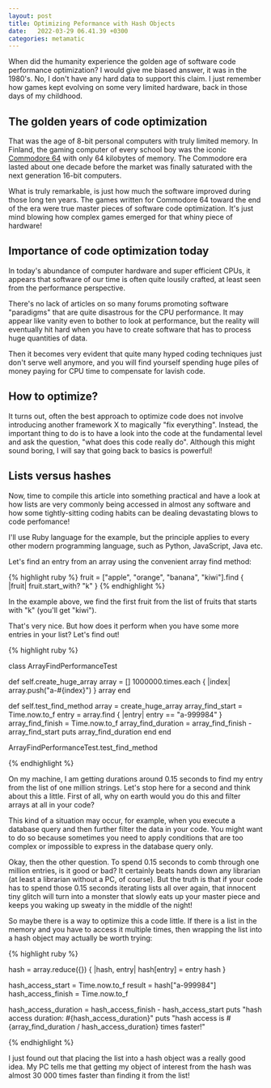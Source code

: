 ```yaml
---
layout: post
title: Optimizing Peformance with Hash Objects
date:   2022-03-29 06.41.39 +0300
categories: metamatic
---
```


When did the humanity experience the golden age of software code performance
optimization? I would give me biased answer, it was in the 1980's. 
No, I don't have any hard data to support this claim. I just remember how
games kept evolving on some very limited hardware, back in those days 
of my childhood.

## The golden years of code optimization

That was the age of 8-bit personal computers with truly limited memory.
In Finland, the gaming computer of every school boy was the iconic
[Commodore 64](https://en.wikipedia.org/wiki/Commodore_64) with only 64 kilobytes of memory.
The Commodore era lasted about one decade before the market was finally
saturated with the next generation 16-bit computers.
 
What is truly remarkable, is just how much the software improved
during those long ten years. The games written for Commodore 64
toward the end of the era were true master pieces of software code
optimization. It's just mind blowing how complex games emerged 
for that whiny piece of hardware!

## Importance of code optimization today

In today's abundance of computer hardware and super efficient 
CPUs, it appears that software of our time is often quite 
lousily crafted, at least seen from the performance perspective.

There's no lack of articles on so many forums promoting
software "paradigms" that are quite disastrous for the CPU
performance. It may appear like vanity even to bother to look at performance,
but the reality will eventually hit hard when you have to
create software that has to process huge quantities of data.

Then it becomes very evident that quite many hyped coding techniques
just don't serve well anymore, and you will find yourself 
spending huge piles of money paying for CPU time to compensate for
lavish code.

## How to optimize?

It turns out, often the best approach to optimize code does not 
involve introducing another framework X to magically "fix everything".
Instead, the important thing to do is to have a look into the code at 
the fundamental level and ask the question, "what does this code really do". 
Although this might sound boring, I will say that going back to basics is powerful!

## Lists versus hashes

Now, time to compile this article into something practical and have a look 
at how lists are very commonly being accessed in almost any software and 
how some tightly-sitting coding habits can be dealing devastating blows to code perfomance! 

I'll use Ruby language for the example,
but the principle applies to every other modern programming language,
such as Python, JavaScript, Java etc. 

Let's find an entry from an array using the convenient array find method:

{% highlight ruby %}
fruit = ["apple", "orange", "banana", "kiwi"].find { |fruit|
  fruit.start_with? "k"
}
{% endhighlight %}

In the example above, we find the first fruit from the list of fruits
that starts with "k" (you'll get "kiwi").

That's very nice. But how does it perform when you have some more entries
in your list? Let's find out!

{% highlight ruby %}

class ArrayFindPerformanceTest

  def self.create_huge_array
      array = []
      1000000.times.each { |index|
        array.push("a-#{index}")
      }
      array
  end
  
  def self.test_find_method
      array = create_huge_array
      array_find_start = Time.now.to_f
      entry = array.find { |entry|
        entry == "a-999984"
      }
      array_find_finish = Time.now.to_f
      array_find_duration = array_find_finish - array_find_start
      puts array_find_duration
  end
end

ArrayFindPerformanceTest.test_find_method

{% endhighlight %}

On my machine, I am getting durations around 0.15 seconds to find
my entry from the list of one million strings. Let's stop here for a second and think about this a little. 
First of all, why on earth would you do this and filter arrays at all in your code?

This kind of a situation may occur, for example, when you execute a database query
and then further filter the data in your code. You might want
to do so because sometimes you need to apply conditions
that are too complex or impossible to express in the database query
only.

Okay, then the other question. To spend 0.15 seconds to comb through 
one million entries, is it good or bad? It certainly beats hands down any librarian 
(at least a librarian without a PC, of course). 
But the truth is that if your code has to
spend those 0.15 seconds iterating lists all over again, that innocent tiny glitch 
will turn into a monster that slowly eats up your master piece 
and keeps you waking up sweaty in the middle of the night!

So maybe there is a way to optimize this a code little. If there is a list in the memory
and you have to access it multiple times, then wrapping the list into a hash object
may actually be worth trying:


{% highlight ruby %}

hash = array.reduce({}) { |hash, entry| 
  hash[entry] = entry
  hash
}

hash_access_start = Time.now.to_f
result = hash["a-999984"]
hash_access_finish = Time.now.to_f

hash_access_duration = hash_access_finish - hash_access_start
puts "hash access duration: #{hash_access_duration}"
puts "hash access is #{array_find_duration / hash_access_duration} times faster!"

{% endhighlight %}

I just found out that placing the list into a hash object was a really good idea.
My PC tells me that getting my object of interest from the hash was almost 30 000
times faster than finding it from the list!
